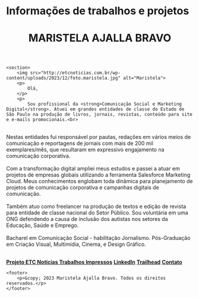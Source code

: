 # Informações de trabalhos e projetos

<html lang="por">
<head>
    <meta charset="UTF-8">
    <meta name="viewport" content="width=device-width, initial-scale=1.0">
    <title></title>
        <header>
        <h1>MARISTELA AJALLA BRAVO</h1>
          </header>

    <section>
        <img src="http://etcnoticias.com.br/wp-content/uploads/2023/12/foto.maristela.jpg" alt="Maristela">
        <p>
            Olá,
        </p>
        <p>
            Sou profissional da <strong>Comunicação Social e Marketing Digital</strong>. Atuei em grandes entidades de classe do Estado de São Paulo na produção de livros, jornais, revistas, conteúdo para site e e-mails promocionais.<br>
<br>
Nestas entidades fui responsável por pautas, redações em vários meios de comunicação e reportagens de jornais com mais de 200 mil exemplares/mês, que resultaram em expressivo engajamento na comunicação corporativa.<br>
<br>
Com a transformação digital ampliei meus estudos e passei a atuar em projetos de empresas globais utilizando a ferramenta Salesforce Marketing Cloud. Meus conhecimentos englobam toda dinâmica para planejamento de projetos de comunicação corporativa e campanhas digitais de comunicação.<br>
<br>
Também atuo como freelancer na produção de textos e edição de revista para entidade de classe nacional do Setor Público. Sou voluntária em uma ONG defendendo a causa de inclusão dos autistas nos setores da Educação, Saúde e Emprego.<br>
<br>
Bacharel em Comunicação Social - habilitação Jornalismo. Pós-Graduação em Criação Visual, Multimídia, Cinema, e Design Gráfico. 
        </p>
<br>
        <div class="social-links">
            <a href="https://www.etcnoticias.com.br/" target="_blank"><strong>Projeto ETC Notícias </strong></a>
            <a href="https://www.clippings.me/users/ajallamaristela" target="_blank"><strong>Trabalhos Impressos</strong></a>
            <a href="https://www.linkedin.com/in/maristelaajallabravo/" target="_blank"><strong>LinkedIn</strong></a>
            <a href="https://trailblazer.me/id/ajallabravo/" target="_blank"><strong>Trailhead</strong></a>
            <a href="" target="_blank"><strong>Contato</strong></a>
            <!-- fim dos links -->
        </div>
    </section>

    <footer>
        <p>&copy; 2023 Maristela Ajalla Bravo. Todos os direitos reservados.</p>
    </footer>


